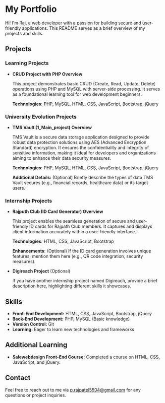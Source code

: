 # My Portfolio

Hi! I'm Raj, a web developer with a passion for building secure and user-friendly applications. This README serves as a brief overview of my projects and skills.

## Projects

### Learning Projects

* **CRUD Project with PHP Overview**

  This project demonstrates basic CRUD (Create, Read, Update, Delete) operations using PHP and MySQL with server-side processing. It serves as a foundational learning tool for web development beginners.

  **Technologies:** PHP, MySQL, HTML, CSS, JavaScript, Bootstrap, jQuery

### University Evolution Projects

* **TMS Vault (1_Main_project) Overview**

  TMS Vault is a secure data storage application designed to provide robust data protection solutions using AES (Advanced Encryption Standard) encryption. It ensures the confidentiality and integrity of sensitive information, making it ideal for developers and organizations aiming to enhance their data security measures.

  **Technologies:** PHP, MySQL, HTML, CSS, JavaScript, Bootstrap, jQuery

  **Additional Details:** (Optional) Briefly describe the types of data TMS Vault secures (e.g., financial records, healthcare data) or its target users.

### Internship Projects

* **Rajputh Club (ID Card Generator) Overview**

  This project enables the seamless generation of secure and user-friendly ID cards for Rajpath Club members. It captures and displays client information accurately within a user-friendly interface.

  **Technologies:** HTML, CSS, JavaScript, Bootstrap

  **Enhancements:** (Optional) If the ID card generation involves unique features, mention them here (e.g., QR code integration, security measures).

* **Digireach Project** (Optional)

  If you have another internship project named Digireach, provide a brief description here, highlighting different skills it showcases. 

## Skills

* **Front-End Development:** HTML, CSS, JavaScript, Bootstrap, jQuery
* **Back-End Development:** PHP, MySQL (Basic knowledge)
* **Version Control:** Git
* **Learning:** Eager to learn new technologies and frameworks

## Additional Learning

* **Salewebdesign Front-End Course:** Completed a course on HTML, CSS, JavaScript, and jQuery.

## Contact

Feel free to reach out to me via p.rajpatel5504@gmail.com for any questions or project inquiries.
